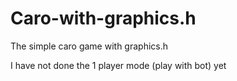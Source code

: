 # Caro-with-graphics.h

The simple caro game with graphics.h

I have not done the 1 player mode (play with bot) yet
